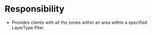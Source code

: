 # Responsibility
* Provides clients with all the zones within an area within a specified LayerType filter.